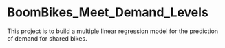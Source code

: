 # BoomBikes_Meet_Demand_Levels
This project is to build a multiple linear regression model for the prediction of demand for shared bikes.
